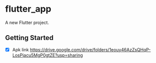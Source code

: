 # flutter_app

A new Flutter project.

## Getting Started


- [x] Apk link       https://drive.google.com/drive/folders/1eouy46AzZsQHqP-LosPjacu5MgP0gtZE?usp=sharing